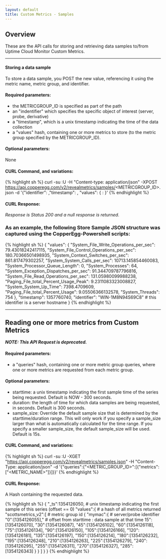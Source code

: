 ```yaml
---
layout: default
title: Custom Metrics - Samples
---
```


## Overview
These are the API calls for storing and retrieving data samples to/from Uptime Cloud Monitor Custom Metrics.

----

#### Storing a data sample

To store a data sample, you POST the new value, referencing it using the metric name, metric group, and identifier.

#### Required parameters:
* the METRICGROUP_ID is specified as part of the path
* an "indentifier" which specifies the specific object of interest (server, probe, derivative)
* a "timestamp", which is a unix timestamp indicating the time of the data collection
* a "values" hash, containing one or more metrics to store (to the metric group specified by the METRICGROUP_ID).

#### Optional parameters:
None


#### CURL Command, and variations:
{% highlight sh %}
curl -su <APIKEY>:U -H "Content-type: application/json" -XPOST https://api.copperegg.com/v2/revealmetrics/samples/<METRICGROUP_ID>.json -d '{"identifier": <YOURIDENTIFIER>,"timestamp": <UNIXTIMESTAMP>, "values": { <METRICNAME>: <METRICVALUE>}'
{% endhighlight %}

#### CURL Response:
*Response is Status 200 and a null response is returned.*

### As an example, the following Store Sample JSON structure was captured using the CopperEgg-Powershell scripts:

{% highlight sh %}
{
  "values":  {
    "System_File_Write_Operations_per_sec":  79.43018242417115,
    "System_File_Control_Operations_per_sec":  180.70366501498935,
    "System_Context_Switches_per_sec":  861.817479302257,
    "System_System_Calls_per_sec":  10713.145854460083,
    "System_Processor_Queue_Length":  0,
    "System_Processes":  64,
    "System_Exception_Dispatches_per_sec":  91.344709787796816,
    "System_File_Read_Operations_per_sec":  131.05980099988238,
    "Paging_File_total_Percent_Usage_Peak":  9.2311083323008827,
    "System_System_Up_Time":  7398.4709609,
    "Paging_File_total_Percent_Usage":  9.05506366132578,
    "System_Threads":  754
  },
  "timestamp":  1357760740,
  "identifier":  "WIN-1M8N94S69C8"              # this identifier is a server hostname
}
{% endhighlight %}


-----

## Reading one or more metrics from Custom Metrics


***NOTE: This API Request is deprecated.***

#### Required parameters:
* a "queries" hash, containing one or more metric group queries, where one or more metrics are requested from each metric group.

#### Optional parameters:
* starttime: a unix timestamp indicating the first sample time of the series being requested. Default is NOW - 300 seconds.
* duration: the length of time for which data samples are being requested, in seconds. Default is 300 seconds.
* sample_size: Override the default sample size that is determined by the starttime/duration range. This will only work if you specify a sample_size larger than what is automatically calculated for the time range. If you specify a smaller sample_size, the default sample_size will be used. Default is 15s.

#### CURL Command, and variations:
{% highlight sh %}
curl -su <APIKEY>:U -XGET "https://api.copperegg.com/v2/revealmetrics/samples.json" -H "Content-Type: application/json" -d '{"queries":{"<METRIC_GROUP_ID>":[{"metrics":["<METRIC_NAME>"]}]}}'
{% endhighlight %}


#### CURL Response:
A Hash containing the requested data.

{% highlight sh %}
{
  "_ts":1354126050,             # unix timestamp indicating the first sample of this series (offset == 0)
  "values":{                    # a hash of all metrics returned
    "scottsmetrics_v2":[        # metric group id
      {
        "mymac":{               # server/probe identifier
          "0":[1354126055],"    # offset from starttime : data sample at that time
          15":[1354126070],
          "30":[1354126087],
          "45":[1354126102],
          "60":[1354126118],
          "75":[1354126134],
          "90":[1354126150],
          "105":[1354126166],
          "120":[1354126181],
          "135":[1354126197],
          "150":[1354126214],
          "180":[1354126232],
          "195":[1354126248],
          "210":[1354126263],
          "225":[1354126279],
          "240":[1354126295],
          "255":[1354126311],
          "270":[1354126327],
          "285":[1354126343]
        }
      }
    ]
  }
}
{% endhighlight %}


